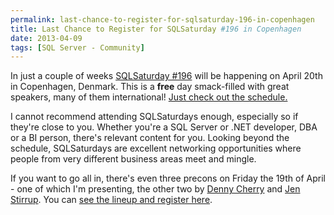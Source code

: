 ```yaml
---
permalink: last-chance-to-register-for-sqlsaturday-196-in-copenhagen
title: Last Chance to Register for SQLSaturday #196 in Copenhagen
date: 2013-04-09
tags: [SQL Server - Community]
---
```

In just a couple of weeks [SQLSaturday #196](http://www.sqlsaturday.com/196/eventhome.aspx) will be happening on April 20th in Copenhagen, Denmark. This is a **free** day smack-filled with great speakers, many of them international! [Just check out the schedule.](http://www.sqlsaturday.com/196/schedule.aspx)

<!-- more -->

I cannot recommend attending SQLSaturdays enough, especially so if they're close to you. Whether you're a SQL Server or .NET developer, DBA or a BI person, there's relevant content for you. Looking beyond the schedule, SQLSaturdays are excellent networking opportunities where people from very different business areas meet and mingle.

If you want to go all in, there's even three precons on Friday the 19th of April - one of which I'm presenting, the other two by [Denny Cherry](http://mrdenny.com/) and [Jen Stirrup](http://www.jenstirrup.com/). You can [see the lineup and register here](http://sqlsat196precon.eventbrite.com/).
